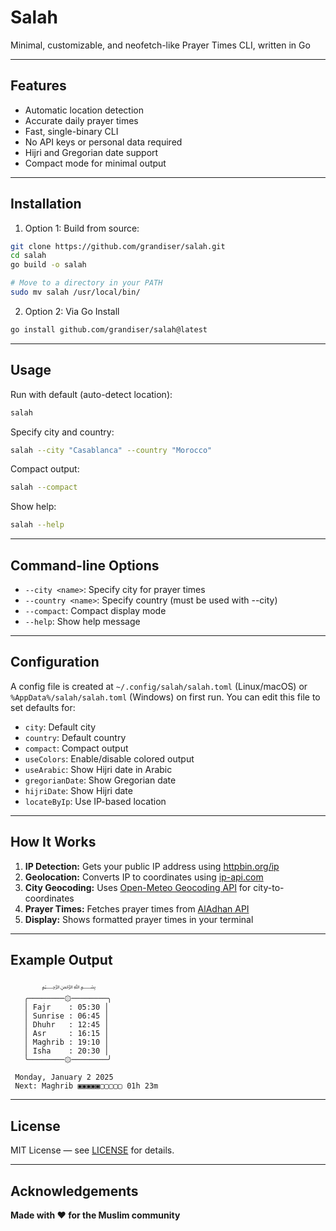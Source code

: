 # Salah

Minimal, customizable, and neofetch-like Prayer Times CLI, written in Go 

---

## Features

- Automatic location detection
- Accurate daily prayer times
- Fast, single-binary CLI
- No API keys or personal data required
- Hijri and Gregorian date support
- Compact mode for minimal output

---

## Installation

1. Option 1: Build from source:

```bash
git clone https://github.com/grandiser/salah.git
cd salah
go build -o salah

# Move to a directory in your PATH
sudo mv salah /usr/local/bin/

```

2. Option 2: Via Go Install

```bash
go install github.com/grandiser/salah@latest
```

---

## Usage

Run with default (auto-detect location):

```bash
salah
```

Specify city and country:

```bash
salah --city "Casablanca" --country "Morocco"
```

Compact output:

```bash
salah --compact
```

Show help:

```bash
salah --help
```

---

## Command-line Options

- `--city <name>`: Specify city for prayer times
- `--country <name>`: Specify country (must be used with --city)
- `--compact`: Compact display mode
- `--help`: Show help message

---

## Configuration

A config file is created at `~/.config/salah/salah.toml` (Linux/macOS) or `%AppData%/salah/salah.toml` (Windows) on first run. You can edit this file to set defaults for:

- `city`: Default city
- `country`: Default country
- `compact`: Compact output
- `useColors`: Enable/disable colored output
- `useArabic`: Show Hijri date in Arabic
- `gregorianDate`: Show Gregorian date
- `hijriDate`: Show Hijri date
- `locateByIp`: Use IP-based location

---

## How It Works

1. **IP Detection:** Gets your public IP address using [httpbin.org/ip](https://httpbin.org/ip)
2. **Geolocation:** Converts IP to coordinates using [ip-api.com](http://ip-api.com)
3. **City Geocoding:** Uses [Open-Meteo Geocoding API](https://open-meteo.com/) for city-to-coordinates
4. **Prayer Times:** Fetches prayer times from [AlAdhan API](https://aladhan.com/prayer-times-api)
5. **Display:** Shows formatted prayer times in your terminal

---

## Example Output

```
       ﷽   
   ╭────────۞────────╮
   │ Fajr    : 05:30 │
   │ Sunrise : 06:45 │
   │ Dhuhr   : 12:45 │
   │ Asr     : 16:15 │
   │ Maghrib : 19:10 │
   │ Isha    : 20:30 │
   ╰────────۞────────╯

 Monday, January 2 2025
 Next: Maghrib ▣▣▣▣▣▢▢▢▢▢ 01h 23m
```

---

## License

MIT License — see [LICENSE](LICENSE) for details.

---

## Acknowledgements


**Made with ❤️ for the Muslim community** 
